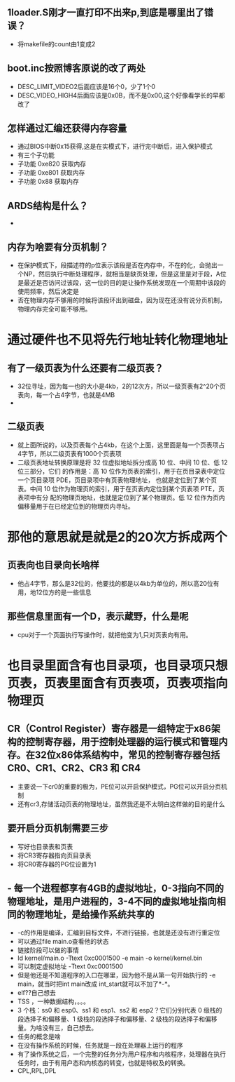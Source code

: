## 1loader.S刚才一直打印不出来p,到底是哪里出了错误？
- 将makefile的count由1变成2

## boot.inc按照博客原说的改了两处
- DESC_LIMIT_VIDEO2后面应该是16个0，少了1个0
- DESC_VIDEO_HIGH4后面应该是0x0B，而不是0x00,这个好像看学长的早都改了

## 怎样通过汇编还获得内存容量
- 通过BIOS中断0x15获得,这是在实模式下，进行完中断后，进入保护模式
- 有三个子功能
- 子功能 0xe820 获取内存
- 子功能 0xe801 获取内存
- 子功能 0x88 获取内存

## ARDS结构是什么？
- 

## 内存为啥要有分页机制？
- 在保护模式下，段描述符的p位表示该段是否在内存中，不在的化，会抛出一个NP，然后执行中断处理程序，就相当是缺页处理，但是这里是对于段，A位是最近是否访问过该段，这一位的目的是让操作系统发现在一个周期中该段的使用频率，然后决定是
- 否在物理内存不够用的时候将该段环出到磁盘，因为现在还没有说分页机制，物理内存完全可能不够用。


# 通过硬件也不见将先行地址转化物理地址
## 有了一级页表为什么还要有二级页表？
- 32位寻址，因为每一也的大小是4kb，2的12次方，所以一级页表有2^20个页表向，每一个占4字节，也就是4MB
- 
## 二级页表
- 就上面所说的，以及页表每个占4kb，在这个上面，这里面是每一个页表项占4字节，所以二级页表有1000个页表项
- 二级页表地址转换原理是将 32 位虚拟地址拆分成高 10 位、中间 10 位、低 12 位三部分，它们
的作用是：高 10 位作为页表的索引，用于在页目录表中定位一个页目录项 PDE，页目录项中有页表物理地址，
也就是定位到了某个页表。中间 10 位作为物理页的索引，用于在页表内定位到某个页表项 PTE，页表项中有分
配的物理页地址，也就是定位到了某个物理页。低 12 位作为页内偏移量用于在已经定位到的物理页内寻址。
# 那他的意思就是就是2的20次方拆成两个
## 页表向也目录向长啥样
- 他占4字节，那么是32位的，他要找的都是以4kb为单位的，所以高20位有用，地12位方的是一些信息
## 那些信息里面有一个D，表示蔵野，什么是呢
- cpu对于一个页面执行写操作时，就把他变为1,只对页表向有用。

# 也目录里面含有也目录项，也目录项只想页表，页表里面含有页表项，页表项指向物理页

## CR（Control Register）寄存器是一组特定于x86架构的控制寄存器，用于控制处理器的运行模式和管理内存。在32位x86体系结构中，常见的控制寄存器包括 CR0、CR1、CR2、CR3 和 CR4
- 主要说一下cr0的重要的极为，PE位可以开启保护模式，PG位可以开启分页机制
- 还有cr3,存储活动页表的物理地址，虽然我还是不太明白这样做的目的是什么
## 要开启分页机制需要三步
- 写好也目录表和页表
- 将CR3寄存器指向页目录表
- 将CR0寄存器的PG位设置为1
## - 每一个进程都享有4GB的虚拟地址，0-3指向不同的物理地址，是用户进程的，3-4不同的虚拟地址指向相同的物理地址，是给操作系统共享的
- -c的作用是编译，汇编到目标文件，不进行链接，也就是还没有进行重定位
- 可以通过file main.o查看他的状态
- 链接阶段可以做的事情
- ld kernel/main.o -Ttext 0xc0001500 -e main -o kernel/kernel.bin
- 可以制定虚拟地址  -Ttext 0xc0001500 
- 但是他还是不知道程序的入口在哪里，因为他不是从第一句开始执行的 -e main，就当时把int main改成 int_start就可以不加了*-*。
- elf??自己想去
- TSS ，一种数据结构，。。。
- 3 个栈：ss0 和 esp0、ss1 和 esp1、ss2 和 esp2？它们分别代表 0 级栈的段选择子和偏移量、1 级栈的段选择子和偏移量、2 级栈的段选择子和偏移量。为啥没有三，自己想去。
- 任务的概念是啥
- 在没有操作系统的时候，任务就是一段在处理器上运行的程序
- 有了操作系统之后，一个完整的任务分为用户程序和内核程序，处理器在执行任务时，由于有用户态和内核态的转变，也就是特权及的转换。
- CPL,RPL,DPL
